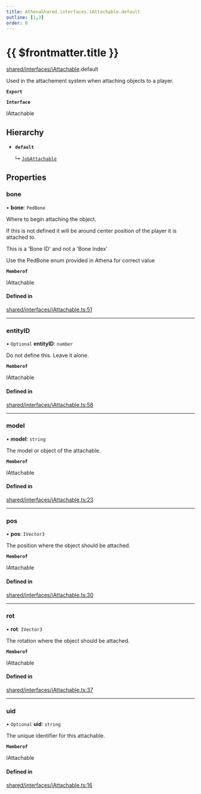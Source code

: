 ```yaml
---
title: AthenaShared.interfaces.iAttachable.default
outline: [1,3]
order: 0
---
```


# {{ $frontmatter.title }}


[shared/interfaces/iAttachable](../modules/shared_interfaces_iAttachable.md).default

Used in the attachement system when attaching objects to a player.

**`Export`**

**`Interface`**

IAttachable

## Hierarchy

- **`default`**

  ↳ [`JobAttachable`](shared_interfaces_iAttachable_JobAttachable.md)

## Properties

### bone

• **bone**: `PedBone`

Where to begin attaching the object.

If this is not defined it will be around center position of the player it is attached to.

This is a 'Bone ID' and not a 'Bone Index'

Use the PedBone enum provided in Athena for correct value

**`Memberof`**

IAttachable

#### Defined in

[shared/interfaces/iAttachable.ts:51](https://github.com/Stuyk/altv-athena/blob/2ba937d/src/core/shared/interfaces/iAttachable.ts#L51)

___

### entityID

• `Optional` **entityID**: `number`

Do not define this. Leave it alone.

**`Memberof`**

IAttachable

#### Defined in

[shared/interfaces/iAttachable.ts:58](https://github.com/Stuyk/altv-athena/blob/2ba937d/src/core/shared/interfaces/iAttachable.ts#L58)

___

### model

• **model**: `string`

The model or object of the attachable.

**`Memberof`**

IAttachable

#### Defined in

[shared/interfaces/iAttachable.ts:23](https://github.com/Stuyk/altv-athena/blob/2ba937d/src/core/shared/interfaces/iAttachable.ts#L23)

___

### pos

• **pos**: `IVector3`

The position where the object should be attached.

**`Memberof`**

IAttachable

#### Defined in

[shared/interfaces/iAttachable.ts:30](https://github.com/Stuyk/altv-athena/blob/2ba937d/src/core/shared/interfaces/iAttachable.ts#L30)

___

### rot

• **rot**: `IVector3`

The rotation where the object should be attached.

**`Memberof`**

IAttachable

#### Defined in

[shared/interfaces/iAttachable.ts:37](https://github.com/Stuyk/altv-athena/blob/2ba937d/src/core/shared/interfaces/iAttachable.ts#L37)

___

### uid

• `Optional` **uid**: `string`

The unique identifier for this attachable.

**`Memberof`**

IAttachable

#### Defined in

[shared/interfaces/iAttachable.ts:16](https://github.com/Stuyk/altv-athena/blob/2ba937d/src/core/shared/interfaces/iAttachable.ts#L16)
